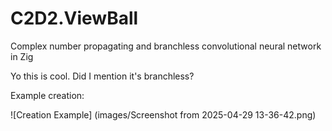 # C2D2.ViewBall
Complex number propagating and branchless convolutional neural network in Zig


Yo this is cool. Did I mention it's branchless?

Example creation:

![Creation Example] (images/Screenshot from 2025-04-29 13-36-42.png)

